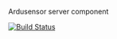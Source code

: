 Ardusensor server component

[![Build Status](https://travis-ci.org/tanel/osp_server.svg?branch=master)](https://travis-ci.org/tanel/osp_server)
